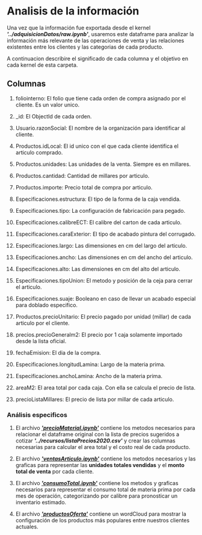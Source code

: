 # Analisis de la información

Una vez que la información fue exportada desde el kernel **_'../adquisicionDatos/raw.ipynb'_**, usaremos este dataframe para analizar la información más relevante de las operaciones de venta y las relaciones existentes entre los clientes y las categorias de cada producto.

A continuacion describire el significado de cada columna y el objetivo en cada kernel de esta carpeta.

## Columnas

1. foliointerno: El folio que tiene cada orden de compra asignado por el cliente. Es un valor unico.

2. _id: El ObjectId de cada orden.

3. Usuario.razonSocial: El nombre de la organización para identificar al cliente.

4. Productos.idLocal: El id unico con el que cada cliente identifica el articulo comprado.

5. Productos.unidades: Las unidades de la venta. Siempre es en millares.

6. Productos.cantidad: Cantidad de millares por articulo.

7. Productos.importe: Precio total de compra por articulo.

8. Especificaciones.estructura: El tipo de la forma de la caja vendida.

9. Especificaciones.tipo: La configuración de fabricación para pegado.

10. Especificaciones.calibreECT: El calibre del carton de cada articulo.

11. Especificaciones.caraExterior: El tipo de acabado pintura del corrugado.

12. Especificaciones.largo: Las dimensiones en cm del largo del articulo.

13. Especificaciones.ancho: Las dimensiones en cm del ancho del articulo.

14. Especificaciones.alto: Las dimensiones en cm del alto del articulo.

15. Especificaciones.tipoUnion: El metodo y posición de la ceja para cerrar el articulo.

16. Especificaciones.suaje: Booleano en caso de llevar un acabado especial para doblado especifico.

17. Productos.precioUnitario: El precio pagado por unidad (millar) de cada articulo por el cliente.

18. precios.precioGeneralm2: El precio por 1 caja solamente importado desde la lista oficial.

19. fechaEmision: El dia de la compra.

20. Especificaciones.longitudLamina: Largo de la materia prima. 

21. Especificaciones.anchoLamina: Ancho de la materia prima.

22. areaM2: El area total por cada caja. Con ella se calcula el precio de lista.

23. precioListaMillares: El precio de lista por millar de cada articulo.

### Análisis especificos

1. El archivo [**_'precioMaterial.ipynb'_**](precioMaterial.ipynb) contiene los metodos necesarios para relacionar el dataframe original con la lista de precios sugeridos a cotizar **_'../recursos/listaPrecios2020.csv'_** y crear las columnas necesarias para calcular el area total y el costo real de cada producto.

2. El archivo [**_'ventasArticulo.ipynb'_**](ventasArticulo.ipynb) contiene los metodos necesarios y las graficas para representar las **unidades totales vendidas** y el **monto total de venta** por cada cliente.

3. El archivo [**_'consumoTotal.ipynb'_**](consumoTotal.ipynb) contiene los metodos y graficas necesarios para representar el consumo total de materia prima por cada mes de operación, categorizando por calibre para pronosticar un inventario estimado.

4. El archivo [**_'productosOferta'_**](productosOferta.ipynb) contiene un wordCloud para mostrar la configuración de los productos más populares entre nuestros clientes actuales.
 


